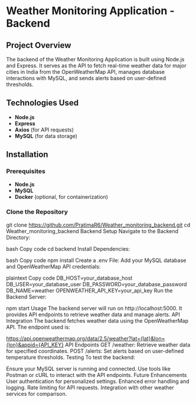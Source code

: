# Weather Monitoring Application - Backend

## Project Overview
The backend of the Weather Monitoring Application is built using Node.js and Express. It serves as the API to fetch real-time weather data for major cities in India from the OpenWeatherMap API, manages database interactions with MySQL, and sends alerts based on user-defined thresholds.

## Technologies Used
- **Node.js**
- **Express**
- **Axios** (for API requests)
- **MySQL** (for data storage)

## Installation

### Prerequisites
- **Node.js**
- **MySQL**
- **Docker** (optional, for containerization)

### Clone the Repository

git clone https://github.com/PratimaR6/Weather_monitoring_backend.git
cd Weather_monitoring_backend
Backend Setup
Navigate to the Backend Directory:

bash
Copy code
cd backend
Install Dependencies:

bash
Copy code
npm install
Create a .env File: Add your MySQL database and OpenWeatherMap API credentials:

plaintext
Copy code
DB_HOST=your_database_host
DB_USER=your_database_user
DB_PASSWORD=your_database_password
DB_NAME=weather
OPENWEATHER_API_KEY=your_api_key
Run the Backend Server:


npm start
Usage
The backend server will run on http://localhost:5000.
It provides API endpoints to retrieve weather data and manage alerts.
API Integration
The backend fetches weather data using the OpenWeatherMap API. The endpoint used is:


https://api.openweathermap.org/data/2.5/weather?lat={lat}&lon={lon}&appid={API_KEY}
API Endpoints
GET /weather: Retrieve weather data for specified coordinates.
POST /alerts: Set alerts based on user-defined temperature thresholds.
Testing
To test the backend:

Ensure your MySQL server is running and connected.
Use tools like Postman or cURL to interact with the API endpoints.
Future Enhancements
User authentication for personalized settings.
Enhanced error handling and logging.
Rate limiting for API requests.
Integration with other weather services for comparison.
